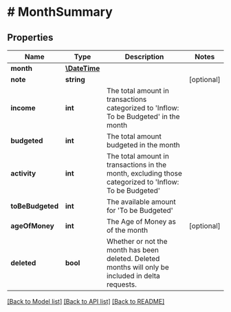 # # MonthSummary

## Properties

Name | Type | Description | Notes
------------ | ------------- | ------------- | -------------
**month** | [**\DateTime**](\DateTime.md) |  | 
**note** | **string** |  | [optional] 
**income** | **int** | The total amount in transactions categorized to &#39;Inflow: To be Budgeted&#39; in the month | 
**budgeted** | **int** | The total amount budgeted in the month | 
**activity** | **int** | The total amount in transactions in the month, excluding those categorized to &#39;Inflow: To be Budgeted&#39; | 
**toBeBudgeted** | **int** | The available amount for &#39;To be Budgeted&#39; | 
**ageOfMoney** | **int** | The Age of Money as of the month | [optional] 
**deleted** | **bool** | Whether or not the month has been deleted.  Deleted months will only be included in delta requests. | 

[[Back to Model list]](../../README.md#documentation-for-models) [[Back to API list]](../../README.md#documentation-for-api-endpoints) [[Back to README]](../../README.md)


